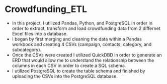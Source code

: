 # Crowdfunding_ETL
- In this project, I utilized Pandas, Python, and PostgreSQL in order in order to extract, transform and load crowdfunding data from 2 differnet Excel files into a database.
- I began by first merging and cleaning the data within a Pandas workbook and creating 4 CSVs (campaign, contacts, category, and subcategory).
- Once the CSVs were created I utilized QuickDBD in order to generate an ERD that would allow me to understand the relationship between the columns in each CSV in order to create a SQL schema.
- I utilized PostgreSQL to create the table schema and finished by uploading the CSVs into the PostgreSQL database.
